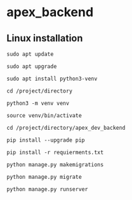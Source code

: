 # apex_backend
 
## Linux installation

```
sudo apt update
```

```
sudo apt upgrade
```

```
sudo apt install python3-venv
```

```
cd /project/directory
```

```
python3 -m venv venv
```

```
source venv/bin/activate
```

```
cd /project/directory/apex_dev_backend
```

```
pip install --upgrade pip
```

```
pip install -r requierments.txt
```

```
python manage.py makemigrations
```

```
python manage.py migrate
```

```
python manage.py runserver
```
